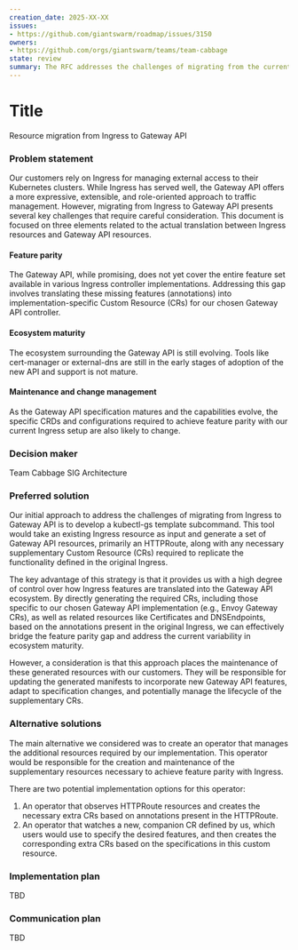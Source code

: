 ```yaml
---
creation_date: 2025-XX-XX
issues:
- https://github.com/giantswarm/roadmap/issues/3150
owners:
- https://github.com/orgs/giantswarm/teams/team-cabbage
state: review
summary: The RFC addresses the challenges of migrating from the current Ingress-based traffic management to the more modern Gateway API.
---
```


# Title
<!-- Provide a concise and descriptive title for the RFC. -->
Resource migration from Ingress to Gateway API

### Problem statement
<!-- Explain the issue or challenge that needs to be addressed. This should include background information and context to help stakeholders understand why this decision is important. -->
Our customers rely on Ingress for managing external access to their Kubernetes clusters. While Ingress has served well, the Gateway API offers a more expressive, extensible, and role-oriented approach to traffic management. However, migrating from Ingress to Gateway API presents several key challenges that require careful consideration.
This document is focused on three elements related to the actual translation between Ingress resources and Gateway API resources.

#### Feature parity
The Gateway API, while promising, does not yet cover the entire feature set available in various Ingress controller implementations. Addressing this gap involves translating these missing features (annotations) into implementation-specific Custom Resource (CRs) for our chosen Gateway API controller.

#### Ecosystem maturity
The ecosystem surrounding the Gateway API is still evolving. Tools like cert-manager or external-dns are still in the early stages of adoption of the new API and support is not mature.

#### Maintenance and change management
As the Gateway API specification matures and the capabilities evolve, the specific CRDs and configurations required to achieve feature parity with our current Ingress setup are also likely to change.


### Decision maker
<!-- Identify the person (preferred) or a group responsible for making the final decision. -->
Team Cabbage
SIG Architecture

### Preferred solution
<!-- Describe the solution that is currently favored based on the analysis of the problem. -->
Our initial approach to address the challenges of migrating from Ingress to Gateway API is to develop a kubectl-gs template subcommand. This tool would take an existing Ingress resource as input and generate a set of Gateway API resources, primarily an HTTPRoute, along with any necessary supplementary Custom Resource (CRs) required to replicate the functionality defined in the original Ingress.

The key advantage of this strategy is that it provides us with a high degree of control over how Ingress features are translated into the Gateway API ecosystem. By directly generating the required CRs, including those specific to our chosen Gateway API implementation (e.g., Envoy Gateway CRs), as well as related resources like Certificates and DNSEndpoints, based on the annotations present in the original Ingress, we can effectively bridge the feature parity gap and address the current variability in ecosystem maturity.

However, a consideration is that this approach places the maintenance of these generated resources with our customers. They will be responsible for updating the generated manifests to incorporate new Gateway API features, adapt to specification changes, and potentially manage the lifecycle of the supplementary CRs.

### Alternative solutions
<!-- Outline other potential solutions that were considered. For each alternative, provide a brief description and explain why it was not chosen as the preferred solution. -->

The main alternative we considered was to create an operator that manages the additional resources required by our implementation. This operator would be responsible for the creation and maintenance of the supplementary resources necessary to achieve feature parity with Ingress.

There are two potential implementation options for this operator:

1. An operator that observes HTTPRoute resources and creates the necessary extra CRs based on annotations present in the HTTPRoute.
2. An operator that watches a new, companion CR defined by us, which users would use to specify the desired features, and then creates the corresponding extra CRs based on the specifications in this custom resource.

### Implementation plan
<!-- Detail the steps required to implement the preferred solution. This should include a timeline, resources needed, and any dependencies or risks associated with the implementation. -->

TBD

### Communication plan
<!-- Describe how the decision and its implementation will be communicated to stakeholders. -->

TBD
